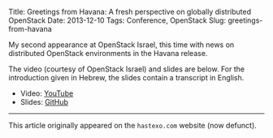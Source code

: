 Title: Greetings from Havana: A fresh perspective on globally distributed OpenStack
Date: 2013-12-10
Tags: Conference, OpenStack
Slug: greetings-from-havana

My second appearance at OpenStack Israel, this time with news on
distributed OpenStack environments in the Havana release.

<!--break-->

The video (courtesy of OpenStack Israel) and slides are below. For the
introduction given in Hebrew, the slides contain a transcript in
English.

* Video: [YouTube](https://youtu.be/28p6Ls6hQJM)
* Slides: [GitHub](https://fghaas.github.io/openstackisraeldec2013/#/personal-intro)

* * *

This article originally appeared on the `hastexo.com` website (now defunct).
